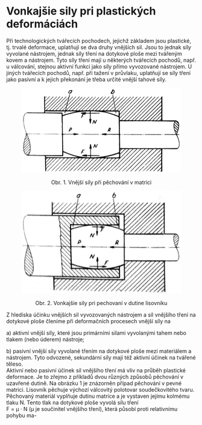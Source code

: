 # Vonkajšie sily pri plastických deformáciách

Při technologických tvářecích pochodech, jejichž základem jsou plastické, tj. trvalé deformace, uplatňují se dva druhy vnějších sil. Jsou to jednak síly vyvolané nástrojem, jednak síly tření na dotykové ploše mezi tvářeným kovem a nástrojem. Tyto síly tření mají u některých tvářecích pochodů, např. u válcování, stejnou aktivní funkci jako síly přímo vyvozované nástrojem. U jiných tvářecích pochodů, např. při tažení v průvlaku, uplatňují se síly tření jako pasivní a k jejich překonání je třeba určité vnější tahové síly.

<figure><img src="../../.gitbook/assets/sly_matrica.webp" alt=""><figcaption></figcaption></figure>

<p align="center">Obr. 1. Vnější síly při pěchování v matrici</p>

<figure><img src="../../.gitbook/assets/sily_dutina.webp" alt=""><figcaption></figcaption></figure>

<p align="center">Obr. 2. Vonkajšie sily pri pechovaní v dutine lisovniku</p>

Z hlediska účinku vnějších sil vyvozovaných nástrojem a sil vnějšího tření na dotykové ploše členíme při deformačních procesech vnější síly na

a) aktivní vnější síly, které jsou primárními silami vyvolanými tahem nebo tlakem (nebo úderem) nástroje;


b) pasivní vnější síly vyvolané třením na dotykové ploše mezi materiálem a nástrojem. Tyto odvozené, sekundární síly mají též aktivní účinek na tvářené těleso.
\
Aktivní nebo pasivní účinek sil vnějšího tření má vliv na průběh plastické deformace. Je to zřejmo z příkladů dvou různých způsobů pěchování v uzavřené dutině. Na obrázku 1 je znázorněn případ pěchování v pevné matrici. Lisovník pěchuje výchozí válcovitý polotovar soudečkovitého tvaru. Pěchovaný materiál vyplňuje dutinu matrice a je vystaven jejímu kolmému tlaku N. Tento tlak na dotykové ploše vyvolá sílu tření
\
F = μ · N (μ je součinitel vnějšího tření), která působí proti relativnímu pohybu ma-
